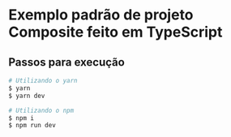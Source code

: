 # Exemplo padrão de projeto Composite feito em TypeScript

## Passos para execução

```bash
# Utilizando o yarn
$ yarn
$ yarn dev

# Utilizando o npm
$ npm i
$ npm run dev
```
